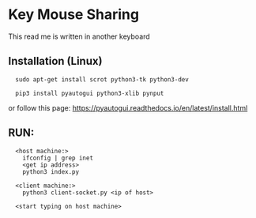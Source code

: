 # Key Mouse Sharing 

This read me is written in another keyboard

## Installation (Linux)
```
  sudo apt-get install scrot python3-tk python3-dev

  pip3 install pyautogui python3-xlib pynput
```

or follow this page: https://pyautogui.readthedocs.io/en/latest/install.html

## RUN: 

```
  <host machine:>
    ifconfig | grep inet
    <get ip address>
    python3 index.py

  <client machine:>
    python3 client-socket.py <ip of host>

  <start typing on host machine>
```
